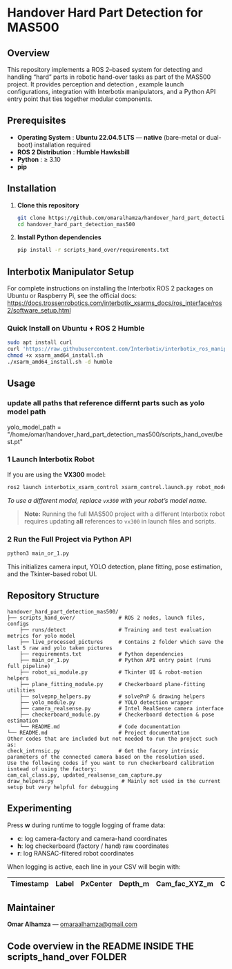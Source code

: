 # Handover Hard Part Detection for MAS500

## Overview
This repository implements a ROS 2–based system for detecting and handling “hard” parts in robotic hand-over tasks as part of the MAS500 project. It provides perception and detection , example launch configurations, integration with Interbotix manipulators, and a Python API entry point that ties together modular components.

## Prerequisites
- **Operating System**    : **Ubuntu 22.04.5 LTS** — **native** (bare-metal or dual-boot) installation required  
- **ROS 2 Distribution** : **Humble Hawksbill**  
- **Python**             : ≥ 3.10  
- **pip**  



## Installation
1. **Clone this repository**
   ```bash
   git clone https://github.com/omaralhamza/handover_hard_part_detection_mas500.git
   cd handover_hard_part_detection_mas500
   ```

2. **Install Python dependencies**
   ```bash
   pip install -r scripts_hand_over/requirements.txt
   ```

## Interbotix Manipulator Setup
For complete instructions on installing the Interbotix ROS 2 packages on Ubuntu or Raspberry Pi, see the official docs:  
<https://docs.trossenrobotics.com/interbotix_xsarms_docs/ros_interface/ros2/software_setup.html>

### Quick Install on **Ubuntu + ROS 2 Humble**
```bash
sudo apt install curl
curl 'https://raw.githubusercontent.com/Interbotix/interbotix_ros_manipulators/main/interbotix_ros_xsarms/install/amd64/xsarm_amd64_install.sh' > xsarm_amd64_install.sh
chmod +x xsarm_amd64_install.sh
./xsarm_amd64_install.sh -d humble
```

## Usage

### update all paths that reference differnt parts such as yolo model path 

yolo_model_path = "/home/omar/handover_hard_part_detection_mas500/scripts_hand_over/best.pt"


### 1  Launch Interbotix Robot
If you are using the **VX300** model:
```bash
ros2 launch interbotix_xsarm_control xsarm_control.launch.py robot_model:=vx300
```
*To use a different model, replace `vx300` with your robot’s model name.*

> **Note:** Running the full MAS500 project with a different Interbotix robot requires updating **all** references to `vx300` in launch files and scripts.

### 2 Run the Full Project via Python API
```bash
python3 main_or_1.py
```
This initializes camera input, YOLO detection, plane fitting, pose estimation, and the Tkinter-based robot UI.

## Repository Structure
```plaintext
handover_hard_part_detection_mas500/
├── scripts_hand_over/              # ROS 2 nodes, launch files, configs
    ├── runs/detect                 # Training and test evaluation metrics for yolo model
    ├── live_processed_pictures     # Contains 2 folder which save the last 5 raw and yolo taken pictures 
    ├── requirements.txt            # Python dependencies
    ├── main_or_1.py                # Python API entry point (runs full pipeline)
    ├── robot_ui_module.py          # Tkinter UI & robot-motion helpers
    ├── plane_fitting_module.py     # Checkerboard plane-fitting utilities
    ├── solvepnp_helpers.py         # solvePnP & drawing helpers
    ├── yolo_module.py              # YOLO detection wrapper
    ├── camera_realsense.py         # Intel RealSense camera interface
    ├── checkerboard_module.py      # Checkerboard detection & pose estimation
    └── README.md                   # Code documentation
└── README.md                       # Project documentation
Other codes that are included but not needed to run the project such as:
check_intrnsic.py                   # Get the facory intrinsic parameters of the connected camera based on the resolution used.
Use the following codes if you want to run checkerboard calibration isntead of using the factory:
cam_cal_class.py, updated_realsense_cam_capture.py 
draw_helpers.py                      # Mainly not used in the current setup but very helpful for debugging 
```

## Experimenting

Press **w** during runtime to toggle logging of frame data:

- **c**: log camera-factory and camera-hand coordinates  
- **h**: log checkerboard (factory / hand) raw coordinates  
- **r**: log RANSAC-filtered robot coordinates  

When logging is active, each line in your CSV will begin with:

| Timestamp           | Label | PxCenter | Depth_m | Cam_fac_XYZ_m     | Cam_hand_XYZ_m    | CB_fac_raw_XYZ_m  | CB_hand_raw_XYZ_m | Rob_fac_ransac_XYZ_m | Rob_hand_ransac_XYZ_m |
|---------------------|-------|----------|---------|-------------------|-------------------|-------------------|-------------------|----------------------|-----------------------|




## Maintainer
**Omar Alhamza** — <omaraalhamza@gmail.com>

## Code overview in the README INSIDE THE scripts_hand_over FOLDER
